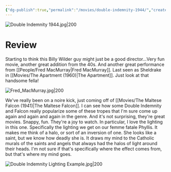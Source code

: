 ```yaml
---
{"dg-publish":true,"permalink":"/movies/double-indemnity-1944/","created":"2024-06-18","updated":"2024-08-19"}
---
```



![Double Indemnity 1944.jpg|200](/img/user/Attachments/Double%20Indemnity%201944.jpg)

# Review

Starting to think this Billy Wilder guy might just be a good director...Very fun movie, another great addition from the 40s. And another great performance from [[People/Fred MacMurray\|Fred MacMurray]]. Last seen as Sheldrake in [[Movies/The Apartment (1960)\|The Apartment]]. Just look at that handsome fella!

![Fred_MacMurray.jpg|200](/img/user/Attachments/Fred_MacMurray.jpg)

We've really been on a noire kick, just coming off of [[Movies/The Maltese Falcon (1941)\|The Maltese Falcon]]. I can see how some Double Indemnity and Falcon really popularize some of these tropes that I'm sure come up again and again and again in the genre. And it's not surprising, they're great movies. Snappy, fun. They're a joy to watch. In particular, I love the lighting in this one. Specifically the lighting we get on our femme fatale Phyllis. It makes me think of a halo, or sort of an inversion of one. She looks like a saint, but we know how deadly she is. It draws my mind to the Catholic murals of the saints and angels that always had the halos of light around their heads. I'm not sure if that's specifically where the effect comes from, but that's where my mind goes.

![Double Indemnity Lighting Example.jpg|200](/img/user/Attachments/Double%20Indemnity%20Lighting%20Example.jpg)
